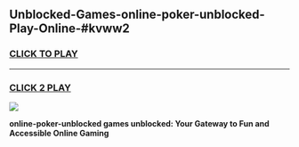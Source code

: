 
## Unblocked-Games-online-poker-unblocked-Play-Online-#kvww2
<h3>
<a href="https://premium.freeplayer.one?title=online-poker-unblocked&ref=27F">CLICK TO PLAY</a></h3>
<hr>

<h3>
<a href="https://premium.freeplayer.one?title=online-poker-unblocked&ref=27F">CLICK 2 PLAY</a>
  
</h3>

<a href="https://premium.freeplayer.one?title=online-poker-unblocked&ref=27F"><img src="https://clearcache.store/games.png"></a>


**online-poker-unblocked games unblocked: Your Gateway to Fun and Accessible Online Gaming**
